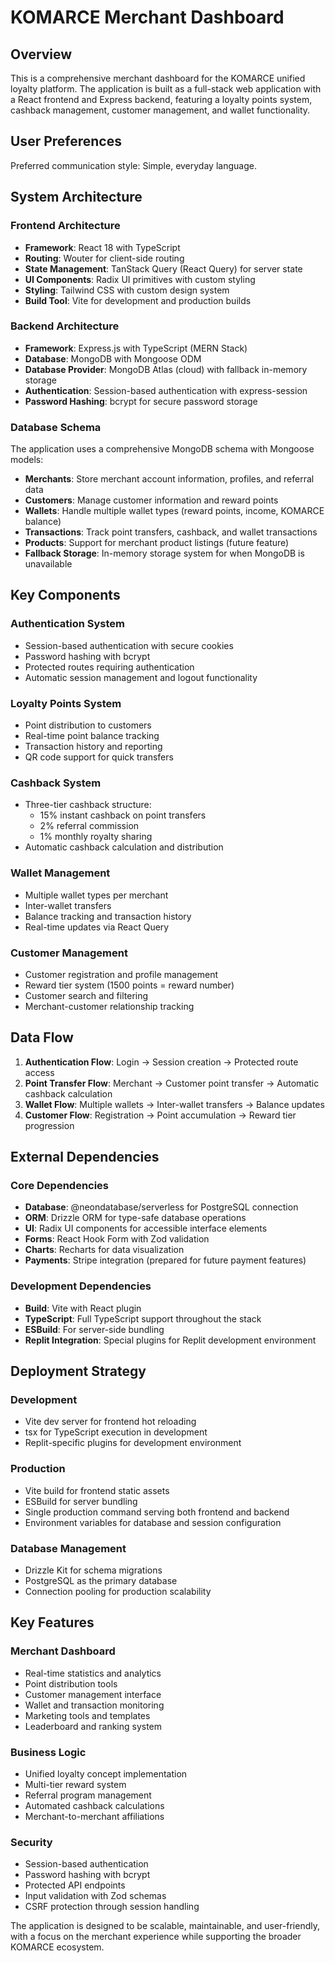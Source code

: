 # KOMARCE Merchant Dashboard

## Overview

This is a comprehensive merchant dashboard for the KOMARCE unified loyalty platform. The application is built as a full-stack web application with a React frontend and Express backend, featuring a loyalty points system, cashback management, customer management, and wallet functionality.

## User Preferences

Preferred communication style: Simple, everyday language.

## System Architecture

### Frontend Architecture
- **Framework**: React 18 with TypeScript
- **Routing**: Wouter for client-side routing
- **State Management**: TanStack Query (React Query) for server state
- **UI Components**: Radix UI primitives with custom styling
- **Styling**: Tailwind CSS with custom design system
- **Build Tool**: Vite for development and production builds

### Backend Architecture
- **Framework**: Express.js with TypeScript (MERN Stack)
- **Database**: MongoDB with Mongoose ODM
- **Database Provider**: MongoDB Atlas (cloud) with fallback in-memory storage
- **Authentication**: Session-based authentication with express-session
- **Password Hashing**: bcrypt for secure password storage

### Database Schema
The application uses a comprehensive MongoDB schema with Mongoose models:
- **Merchants**: Store merchant account information, profiles, and referral data
- **Customers**: Manage customer information and reward points
- **Wallets**: Handle multiple wallet types (reward points, income, KOMARCE balance)
- **Transactions**: Track point transfers, cashback, and wallet transactions
- **Products**: Support for merchant product listings (future feature)
- **Fallback Storage**: In-memory storage system for when MongoDB is unavailable

## Key Components

### Authentication System
- Session-based authentication with secure cookies
- Password hashing with bcrypt
- Protected routes requiring authentication
- Automatic session management and logout functionality

### Loyalty Points System
- Point distribution to customers
- Real-time point balance tracking
- Transaction history and reporting
- QR code support for quick transfers

### Cashback System
- Three-tier cashback structure:
  - 15% instant cashback on point transfers
  - 2% referral commission
  - 1% monthly royalty sharing
- Automatic cashback calculation and distribution

### Wallet Management
- Multiple wallet types per merchant
- Inter-wallet transfers
- Balance tracking and transaction history
- Real-time updates via React Query

### Customer Management
- Customer registration and profile management
- Reward tier system (1500 points = reward number)
- Customer search and filtering
- Merchant-customer relationship tracking

## Data Flow

1. **Authentication Flow**: Login → Session creation → Protected route access
2. **Point Transfer Flow**: Merchant → Customer point transfer → Automatic cashback calculation
3. **Wallet Flow**: Multiple wallets → Inter-wallet transfers → Balance updates
4. **Customer Flow**: Registration → Point accumulation → Reward tier progression

## External Dependencies

### Core Dependencies
- **Database**: @neondatabase/serverless for PostgreSQL connection
- **ORM**: Drizzle ORM for type-safe database operations
- **UI**: Radix UI components for accessible interface elements
- **Forms**: React Hook Form with Zod validation
- **Charts**: Recharts for data visualization
- **Payments**: Stripe integration (prepared for future payment features)

### Development Dependencies
- **Build**: Vite with React plugin
- **TypeScript**: Full TypeScript support throughout the stack
- **ESBuild**: For server-side bundling
- **Replit Integration**: Special plugins for Replit development environment

## Deployment Strategy

### Development
- Vite dev server for frontend hot reloading
- tsx for TypeScript execution in development
- Replit-specific plugins for development environment

### Production
- Vite build for frontend static assets
- ESBuild for server bundling
- Single production command serving both frontend and backend
- Environment variables for database and session configuration

### Database Management
- Drizzle Kit for schema migrations
- PostgreSQL as the primary database
- Connection pooling for production scalability

## Key Features

### Merchant Dashboard
- Real-time statistics and analytics
- Point distribution tools
- Customer management interface
- Wallet and transaction monitoring
- Marketing tools and templates
- Leaderboard and ranking system

### Business Logic
- Unified loyalty concept implementation
- Multi-tier reward system
- Referral program management
- Automated cashback calculations
- Merchant-to-merchant affiliations

### Security
- Session-based authentication
- Password hashing with bcrypt
- Protected API endpoints
- Input validation with Zod schemas
- CSRF protection through session handling

The application is designed to be scalable, maintainable, and user-friendly, with a focus on the merchant experience while supporting the broader KOMARCE ecosystem.